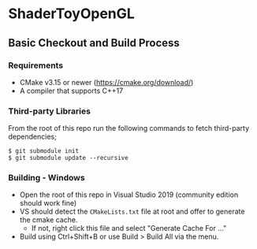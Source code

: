 # ShaderToyOpenGL

## Basic Checkout and Build Process
### Requirements
- CMake v3.15 or newer (https://cmake.org/download/)
- A compiler that supports C++17

### Third-party Libraries
From the root of this repo run the following commands to fetch third-party dependencies;
  ```
  $ git submodule init
  $ git submodule update --recursive
  ``` 

### Building - Windows
- Open the root of this repo in Visual Studio 2019 (community edition should work fine)
- VS should detect the `CMakeLists.txt` file at root and offer to generate the cmake cache.
  - If not, right click this file and select "Generate Cache For ..."
- Build using Ctrl+Shift+B or use Build > Build All via the menu.
